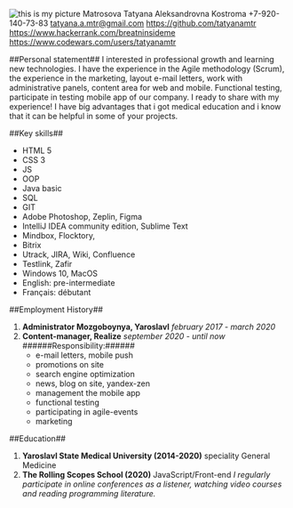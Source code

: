 ![this is my picture](https://avatars.githubusercontent.com/u/66910265?s=400&u=255e73c2069057f4f348bc7ea779152abffed61c&v=4)
Matrosova Tatyana Aleksandrovna
Kostroma
+7-920-140-73-83
tatyana.a.mtr@gmail.com
https://github.com/tatyanamtr
https://www.hackerrank.com/breatninsideme
https://www.codewars.com/users/tatyanamtr

##Personal statement##
I  interested in professional growth and learning new technologies. I have the experience in the Agile methodology (Scrum), the experience in the marketing, layout e-mail letters, work with administrative panels, content area for web and mobile. Functional testing, participate in testing mobile app of our company. 
I ready to share with my experience!
I have big advantages that i got medical education and i know that it can be helpful in some of your projects.

##Key skills##
* HTML 5
* CSS 3
* JS
* OOP
* Java basic
* SQL
* GIT
* Adobe Photoshop, Zeplin, Figma
* IntelliJ IDEA community edition, Sublime Text
* Mindbox, Flocktory, 
* Bitrix
* Utrack, JIRA, Wiki, Confluence
* Testlink, Zafir
* Windows 10, MacOS
* English: pre-intermediate
* Français: débutant

##Employment History##
1. **Administrator Mozgoboynya, Yaroslavl**
	*february 2017 - march 2020*
1. **Content-manager, Realize**
	*september 2020 - until now*
	######Responsibility:######
	* e-mail letters, mobile push
	* promotions on site
	* search engine optimization
	* news, blog on site, yandex-zen
	* management the mobile app
	* functional testing
	* participating in agile-events
	* marketing

##Education##
1. **Yaroslavl State Medical University (2014-2020)**
speciality General Medicine
1. **The Rolling Scopes School (2020)**
JavaScript/Front-end
*I regularly participate in online conferences as a listener, watching video courses and reading programming literature.*

